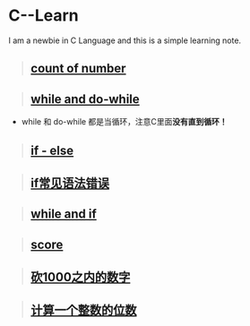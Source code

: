 # C--Learn
I am a newbie in C Language and this is a simple learning note.

>##  [count of number](https://github.com/LeonardJoey/C--Learn/blob/master/count%20of%20number)

>##  [while and do-while](https://github.com/LeonardJoey/C--Learn/blob/master/do-while%20and%20while)
 - while 和 do-while 都是当循环，注意C里面**没有直到循环！**
>##  [if - else](https://github.com/LeonardJoey/C--Learn/blob/master/if%20-%20else)

>##  [if常见语法错误](https://github.com/LeonardJoey/C--Learn/blob/master/if%E8%AF%AD%E5%8F%A5%E5%B8%B8%E8%A7%81%E9%94%99%E8%AF%AF)

>##  [while and if](https://github.com/LeonardJoey/C--Learn/blob/master/while%20and%20If)

>##  [score](https://github.com/LeonardJoey/C--Learn/blob/master/score)

>## [砍1000之内的数字](https://github.com/LeonardJoey/C--Learn/blob/master/%E7%A0%8D%E6%95%B0%E5%AD%97)

>## [计算一个整数的位数](https://github.com/LeonardJoey/C--Learn/blob/master/%E8%AE%A1%E7%AE%97%E4%B8%80%E4%B8%AA%E6%95%B4%E6%95%B0%E7%9A%84%E4%BD%8D%E6%95%B0)
